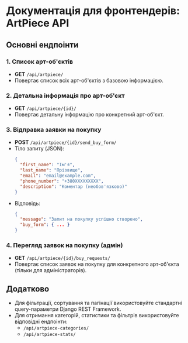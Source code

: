 # Документація для фронтендерів: ArtPiece API

## Основні ендпоінти

### 1. Список арт-об'єктів
- **GET** `/api/artpiece/`
- Повертає список всіх арт-об'єктів з базовою інформацією.

### 2. Детальна інформація про арт-об'єкт
- **GET** `/api/artpiece/{id}/`
- Повертає детальну інформацію про конкретний арт-об'єкт.

### 3. Відправка заявки на покупку
- **POST** `/api/artpiece/{id}/send_buy_form/`
- Тіло запиту (JSON):
  ```json
  {
    "first_name": "Ім'я",
    "last_name": "Прізвище",
    "email": "email@example.com",
    "phone_number": "+380XXXXXXXXX",
    "description": "Коментар (необов'язково)"
  }
  ```
- Відповідь:
  ```json
  {
    "message": "Запит на покупку успішно створено",
    "buy_form": { ... }
  }
  ```

### 4. Перегляд заявок на покупку (адмін)
- **GET** `/api/artpiece/{id}/buy_requests/`
- Повертає список заявок на покупку для конкретного арт-об'єкта (тільки для адміністраторів).

## Додатково
- Для фільтрації, сортування та пагінації використовуйте стандартні query-параметри Django REST Framework.
- Для отримання категорій, статистики та фільтрів використовуйте відповідні ендпоінти:
  - `/api/artpiece-categories/`
  - `/api/artpiece-stats/`


